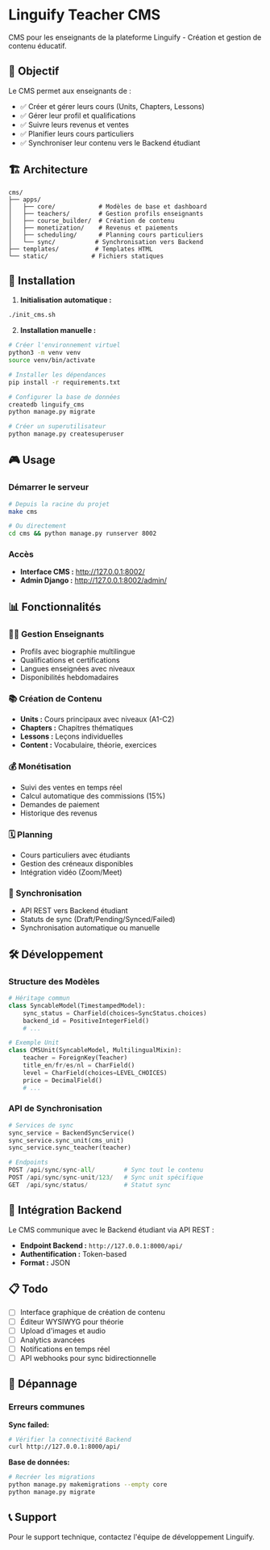 # Linguify Teacher CMS

CMS pour les enseignants de la plateforme Linguify - Création et gestion de contenu éducatif.

## 🎯 Objectif

Le CMS permet aux enseignants de :
- ✅ Créer et gérer leurs cours (Units, Chapters, Lessons)
- ✅ Gérer leur profil et qualifications
- ✅ Suivre leurs revenus et ventes
- ✅ Planifier leurs cours particuliers
- ✅ Synchroniser leur contenu vers le Backend étudiant

## 🏗️ Architecture

```
cms/
├── apps/
│   ├── core/            # Modèles de base et dashboard
│   ├── teachers/        # Gestion profils enseignants
│   ├── course_builder/  # Création de contenu
│   ├── monetization/    # Revenus et paiements
│   ├── scheduling/      # Planning cours particuliers
│   └── sync/           # Synchronisation vers Backend
├── templates/          # Templates HTML
└── static/            # Fichiers statiques
```

## 🚀 Installation

1. **Initialisation automatique :**
```bash
./init_cms.sh
```

2. **Installation manuelle :**
```bash
# Créer l'environnement virtuel
python3 -m venv venv
source venv/bin/activate

# Installer les dépendances
pip install -r requirements.txt

# Configurer la base de données
createdb linguify_cms
python manage.py migrate

# Créer un superutilisateur
python manage.py createsuperuser
```

## 🎮 Usage

### Démarrer le serveur
```bash
# Depuis la racine du projet
make cms

# Ou directement
cd cms && python manage.py runserver 8002
```

### Accès
- **Interface CMS :** http://127.0.0.1:8002/
- **Admin Django :** http://127.0.0.1:8002/admin/

## 📊 Fonctionnalités

### 👨‍🏫 Gestion Enseignants
- Profils avec biographie multilingue
- Qualifications et certifications
- Langues enseignées avec niveaux
- Disponibilités hebdomadaires

### 📚 Création de Contenu
- **Units :** Cours principaux avec niveaux (A1-C2)
- **Chapters :** Chapitres thématiques
- **Lessons :** Leçons individuelles
- **Content :** Vocabulaire, théorie, exercices

### 💰 Monétisation
- Suivi des ventes en temps réel
- Calcul automatique des commissions (15%)
- Demandes de paiement
- Historique des revenus

### 🗓️ Planning
- Cours particuliers avec étudiants
- Gestion des créneaux disponibles
- Intégration vidéo (Zoom/Meet)

### 🔄 Synchronisation
- API REST vers Backend étudiant
- Statuts de sync (Draft/Pending/Synced/Failed)
- Synchronisation automatique ou manuelle

## 🛠️ Développement

### Structure des Modèles
```python
# Héritage commun
class SyncableModel(TimestampedModel):
    sync_status = CharField(choices=SyncStatus.choices)
    backend_id = PositiveIntegerField()
    # ...

# Exemple Unit
class CMSUnit(SyncableModel, MultilingualMixin):
    teacher = ForeignKey(Teacher)
    title_en/fr/es/nl = CharField()
    level = CharField(choices=LEVEL_CHOICES)
    price = DecimalField()
    # ...
```

### API de Synchronisation
```python
# Services de sync
sync_service = BackendSyncService()
sync_service.sync_unit(cms_unit)
sync_service.sync_teacher(teacher)

# Endpoints
POST /api/sync/sync-all/        # Sync tout le contenu
POST /api/sync/sync-unit/123/   # Sync unit spécifique
GET  /api/sync/status/          # Statut sync
```

## 🔗 Intégration Backend

Le CMS communique avec le Backend étudiant via API REST :
- **Endpoint Backend :** `http://127.0.0.1:8000/api/`
- **Authentification :** Token-based
- **Format :** JSON

## 📋 Todo

- [ ] Interface graphique de création de contenu
- [ ] Éditeur WYSIWYG pour théorie
- [ ] Upload d'images et audio
- [ ] Analytics avancées
- [ ] Notifications en temps réel
- [ ] API webhooks pour sync bidirectionnelle

## 🐛 Dépannage

### Erreurs communes

**Sync failed:**
```bash
# Vérifier la connectivité Backend
curl http://127.0.0.1:8000/api/
```

**Base de données:**
```bash
# Recréer les migrations
python manage.py makemigrations --empty core
python manage.py migrate
```

## 📞 Support

Pour le support technique, contactez l'équipe de développement Linguify.